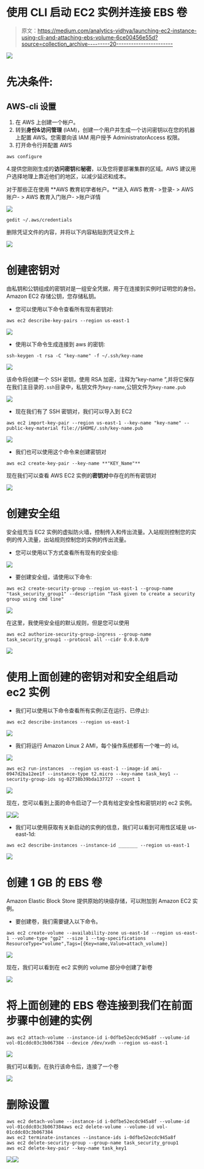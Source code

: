 # 使用 CLI 启动 EC2 实例并连接 EBS 卷

> 原文：<https://medium.com/analytics-vidhya/launching-ec2-instance-using-cli-and-attaching-ebs-volume-6ce00456e55d?source=collection_archive---------20----------------------->

![](img/25df88be4258c35f5e87d63e2574f69c.png)

# 先决条件:

## AWS-cli 设置

1.  在 AWS 上创建一个帐户。
2.  转到**身份&访问管理** (IAM)，创建一个用户并生成一个访问密钥以在您的机器上配置 AWS。您需要向该 IAM 用户授予 AdministratorAccess 权限。
3.  打开命令行并配置 AWS

```
aws configure
```

4.提供您刚刚生成的**访问密钥**和**秘密**，以及您将要部署集群的区域。AWS 建议用户选择地理上靠近他们的地区，以减少延迟和成本。

对于那些正在使用 **AWS 教育初学者帐户。**进入 AWS 教育- >登录- > AWS 账户- > AWS 教育入门账户- >账户详情

![](img/e856619b7e6a2687fa8f98896d1e4cb6.png)

```
gedit ~/.aws/credentials
```

删除凭证文件的内容，并将以下内容粘贴到凭证文件上

![](img/16e8cff97fdffd7d625f0124670f21cc.png)

# 创建密钥对

由私钥和公钥组成的密钥对是一组安全凭据，用于在连接到实例时证明您的身份。Amazon EC2 存储公钥，您存储私钥。

*   您可以使用以下命令查看所有现有密钥对:

```
aws ec2 describe-key-pairs --region us-east-1
```

![](img/e1c96d0736a89cf49ebdb8cdcc5107ed.png)

*   使用以下命令生成连接到 aws 的密钥:

```
ssh-keygen -t rsa -C "key-name" -f ~/.ssh/key-name
```

![](img/02bf6e6d872f6d1a80d0be7c07d3b217.png)

该命令将创建一个 SSH 密钥，使用 RSA 加密，注释为“key-name ”,并将它保存在我们主目录的`.ssh`目录中，私钥文件为`key-name`,公钥文件为`key-name.pub`

![](img/dd502b189db31a8ec0bfc3eee37442b6.png)

*   现在我们有了 SSH 密钥对，我们可以导入到 EC2

```
aws ec2 import-key-pair --region us-east-1 --key-name "key-name" --public-key-material file://$HOME/.ssh/key-name.pub
```

![](img/87c33502943b29a632f4b1a766384ab3.png)

*   我们也可以使用这个命令来创建密钥对

```
aws ec2 create-key-pair --key-name **"KEY_Name"**
```

现在我们可以查看 AWS EC2 实例的**密钥对**中存在的所有密钥对

![](img/d8ef172831b8851db3e72a4172da47be.png)

# 创建安全组

安全组充当 EC2 实例的虚拟防火墙，控制传入和传出流量。入站规则控制您的实例的传入流量，出站规则控制您的实例的传出流量。

*   您可以使用以下方式查看所有现有的安全组:

![](img/350c6bde7391ae59ed0c42613b49826b.png)

*   要创建安全组，请使用以下命令:

```
aws ec2 create-security-group --region us-east-1 --group-name "task_security_group1" --description "Task given to create a security group using cmd line"
```

![](img/d5c0a535a009e08549718ec07870ad63.png)

在这里，我使用安全组的默认规则，但是您可以使用

```
aws ec2 authorize-security-group-ingress --group-name task_security_group1 --protocol all --cidr 0.0.0.0/0
```

![](img/d1ee62131823da3fd3f4e4e03c3b6fb2.png)

# 使用上面创建的密钥对和安全组启动 ec2 实例

*   我们可以使用以下命令查看所有实例(正在运行、已停止):

```
aws ec2 describe-instances --region us-east-1
```

![](img/360cf3f28f26c09da67c63dad9c0e719.png)

*   我们将运行 Amazon Linux 2 AMI，每个操作系统都有一个唯一的 id。

![](img/03495416b823e534b1ca94cb7d96d7cc.png)

```
aws ec2 run-instances  --region us-east-1 --image-id ami-0947d2ba12ee1f --instance-type t2.micro --key-name task_key1 --security-group-ids sg-02738b39bda137727 --count 1
```

![](img/d972ed2d1eb15b909ae39030e1e1dc49.png)

现在，您可以看到上面的命令启动了一个具有给定安全性和密钥对的 ec2 实例。

![](img/8f42a1a49f33578dea3e1653e1a2ca47.png)![](img/35afb0df8877be008071839ec3042062.png)

*   我们可以使用获取有关新启动的实例的信息，我们可以看到可用性区域是 us-east-1d:

```
aws ec2 describe-instances --instance-id _______ --region us-east-1
```

![](img/57fce3197c96e75bb6bdfdff074a2ff8.png)

# 创建 1 GB 的 EBS 卷

Amazon Elastic Block Store 提供原始的块级存储，可以附加到 Amazon EC2 实例。

*   要创建卷，我们需要键入以下命令。

```
aws ec2 create-volume --availability-zone us-east-1d --region us-east-1 --volume-type "gp2" --size 1 --tag-specifications ResourceType="volume",Tags=[{Key=name,Value=attach_volume}]
```

![](img/8a12c4fd99636fa906141e2da136720c.png)

现在，我们可以看到在 ec2 实例的 volume 部分中创建了新卷

![](img/0da6b846310ac65a3e444335c89ba514.png)

# 将上面创建的 EBS 卷连接到我们在前面步骤中创建的实例

```
aws ec2 attach-volume --instance-id i-0dfbe52ecdc945a8f --volume-id vol-01cddc03c3b067384 --device /dev/xvdh --region us-east-1
```

![](img/c38a883c7628001ae431b896f3cc7460.png)

我们可以看到，在执行该命令后，连接了一个卷

![](img/8ec99bbed4456313de52946f7c8570eb.png)

# 删除设置

```
aws ec2 detach-volume --instance-id i-0dfbe52ecdc945a8f --volume-id vol-01cddc03c3b067384aws ec2 delete-volume --volume-id vol-01cddc03c3b067384
aws ec2 terminate-instances --instance-ids i-0dfbe52ecdc945a8f
aws ec2 delete-security-group --group-name task_security_group1
aws ec2 delete-key-pair --key-name task_key1
```

![](img/14d0b585a40491b9caa02004f0d402b8.png)![](img/a4c1caecaf399bfa6c50b565202b1e9a.png)